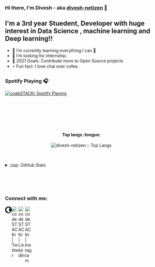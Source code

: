 ### Hi there, I'm Divesh - aka [divesh-netizen][website] 👋


## I'm a 3rd year Stuedent, Developer with huge interest in Data Science , machine learning and Deep learning!!


- 🌱 I’m currently learning everything I can 🤣
- 👯 I’m looking for internship.
- 🥅 2021 Goals: Contribute more to Open Source projects
- ⚡ Fun fact: I love chai over cofee. 

### Spotify Playing 🎧

[<img src="https://now-playing-codestackr.vercel.app/api/spotify-playing" alt="codeSTACKr Spotify Playing" width="350" />](https://open.spotify.com/user/swyqyimdc12jajde4vpwd2x1b)


<br/>


<br />
<br />

<br />
<br />

<h4 align="center">Top langs :tongue:</h4>

<p align="center"><img src="https://github-readme-stats.vercel.app/api/top-langs/?username=divesh-netizen&langs_count=10&theme=tokyonight&layout=compact" alt="divesh-netizen :: Top Langs" /></p>


<br />
<br />
<details>
  <summary>:zap: GitHub Stats</summary>

  <img align="left" alt="divesh-netizen's GitHub Stats" src="https://github-readme-stats.vercel.app/api?username=divesh-netizen&show_icons=true&theme=synthwave" />

</details>

<br />
<br />


<br />
<br />

### Connect with me:

[<img align="left" alt="codeSTACKr.com" width="22px" src="https://raw.githubusercontent.com/iconic/open-iconic/master/svg/globe.svg" />][website]
[<img align="left" alt="codeSTACKr | Twitter" width="22px" src="https://cdn.jsdelivr.net/npm/simple-icons@v3/icons/twitter.svg" />][twitter]
[<img align="left" alt="codeSTACKr | LinkedIn" width="22px" src="https://cdn.jsdelivr.net/npm/simple-icons@v3/icons/linkedin.svg" />][linkedin]
[<img align="left" alt="codeSTACKr | Instagram" width="22px" src="https://cdn.jsdelivr.net/npm/simple-icons@v3/icons/instagram.svg" />][instagram]

[website]: https://divesh-netizen.github.io/Divesh-P/
[twitter]: https://twitter.com/diveshpandey786
[instagram]: https://www.instagram.com/pandeydiveshkumar/
[linkedin]: https://www.linkedin.com/in/divesh-kumar-26040a16a/
[link1]:https://divesh-netizen.github.io/Daily_Breaking_News/
[link2]:https://divesh-netizen.github.io/wall-clock/
[link3]:https://divesh-netizen.github.io/Mogic-Notes

